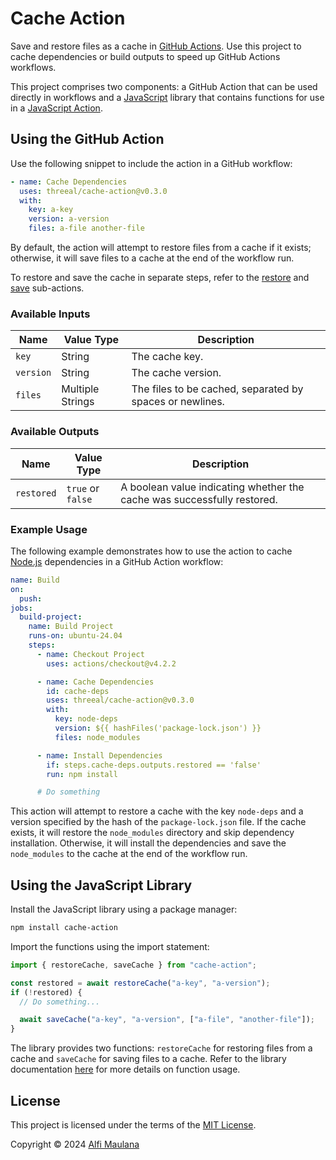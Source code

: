 # Cache Action

Save and restore files as a cache in [GitHub Actions](https://github.com/features/actions). Use this project to cache dependencies or build outputs to speed up GitHub Actions workflows.

This project comprises two components: a GitHub Action that can be used directly in workflows and a [JavaScript](https://developer.mozilla.org/en-US/docs/Web/JavaScript) library that contains functions for use in a [JavaScript Action](https://docs.github.com/en/actions/sharing-automations/creating-actions/creating-a-javascript-action).

## Using the GitHub Action

Use the following snippet to include the action in a GitHub workflow:

```yaml
- name: Cache Dependencies
  uses: threeal/cache-action@v0.3.0
  with:
    key: a-key
    version: a-version
    files: a-file another-file
```

By default, the action will attempt to restore files from a cache if it exists; otherwise, it will save files to a cache at the end of the workflow run.

To restore and save the cache in separate steps, refer to the [restore](https://github.com/threeal/cache-action/tree/v0.3.0/restore) and [save](https://github.com/threeal/cache-action/tree/v0.3.0/save) sub-actions.

### Available Inputs

| Name      | Value Type       | Description                                              |
| --------- | ---------------- | -------------------------------------------------------- |
| `key`     | String           | The cache key.                                           |
| `version` | String           | The cache version.                                       |
| `files`   | Multiple Strings | The files to be cached, separated by spaces or newlines. |

### Available Outputs

| Name       | Value Type        | Description                                                             |
| ---------- | ----------------- | ----------------------------------------------------------------------- |
| `restored` | `true` or `false` | A boolean value indicating whether the cache was successfully restored. |

### Example Usage

The following example demonstrates how to use the action to cache [Node.js](https://nodejs.org/) dependencies in a GitHub Action workflow:

```yaml
name: Build
on:
  push:
jobs:
  build-project:
    name: Build Project
    runs-on: ubuntu-24.04
    steps:
      - name: Checkout Project
        uses: actions/checkout@v4.2.2

      - name: Cache Dependencies
        id: cache-deps
        uses: threeal/cache-action@v0.3.0
        with:
          key: node-deps
          version: ${{ hashFiles('package-lock.json') }}
          files: node_modules

      - name: Install Dependencies
        if: steps.cache-deps.outputs.restored == 'false'
        run: npm install

      # Do something
```

This action will attempt to restore a cache with the key `node-deps` and a version specified by the hash of the `package-lock.json` file. If the cache exists, it will restore the `node_modules` directory and skip dependency installation. Otherwise, it will install the dependencies and save the `node_modules` to the cache at the end of the workflow run.

## Using the JavaScript Library

Install the JavaScript library using a package manager:

```bash
npm install cache-action
```

Import the functions using the import statement:

```js
import { restoreCache, saveCache } from "cache-action";

const restored = await restoreCache("a-key", "a-version");
if (!restored) {
  // Do something...

  await saveCache("a-key", "a-version", ["a-file", "another-file"]);
}
```

The library provides two functions: `restoreCache` for restoring files from a cache and `saveCache` for saving files to a cache. Refer to the library documentation [here](https://threeal.github.io/cache-action/modules.html) for more details on function usage.

## License

This project is licensed under the terms of the [MIT License](./LICENSE).

Copyright © 2024 [Alfi Maulana](https://github.com/threeal)
